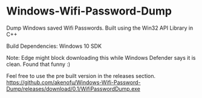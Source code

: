 # Windows-Wifi-Password-Dump
Dump Windows saved Wifi Passwords. Built using the Win32 API Library in C++

Build Dependencies: Windows 10 SDK

Note: Edge might block downloading this while Windows Defender says it is clean. Found that funny :)

Feel free to use the pre built version in the releases section. <br />
https://github.com/akenofu/Windows-Wifi-Password-Dump/releases/download/0.1/WifiPasswordDump.exe
